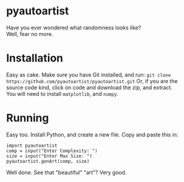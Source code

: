 # pyautoartist
Have you ever wondered what randomness looks like?  
Well, fear no more.
# Installation
Easy as cake. Make sure you have Git installed, and run: `git clone https://github.com/pyautoartist/pyautoartist.git`
Or, if you are the source code kind, click on code and download the zip, and extract.  
You will need to install `matplotlib`, and `numpy`.
# Running
Easy too. Install Python, and create a new file. Copy and paste this in:  
```
import pyautoartist
comp = input("Enter Complexity: ")
size = input("Enter Max Size: ")
pyautoartist.genArt(comp, size)
```
Well done. See that "beautiful" "art"?
Very good.